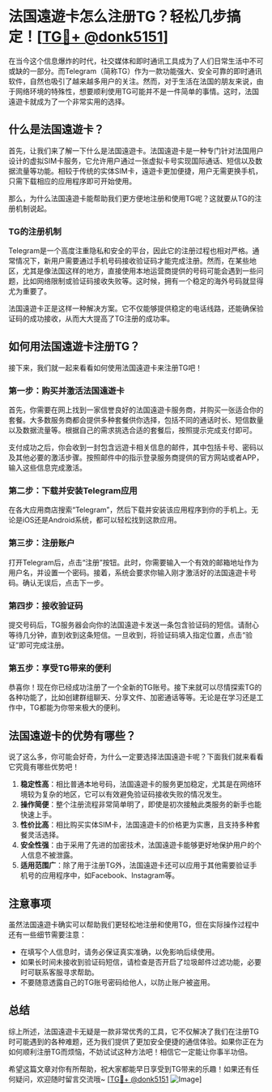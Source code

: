 # 法国遠遊卡怎么注册TG？轻松几步搞定！[[TG💪+ @donk5151](https://t.me/s/donk5151)]

在当今这个信息爆炸的时代，社交媒体和即时通讯工具成为了人们日常生活中不可或缺的一部分。而Telegram（简称TG）作为一款功能强大、安全可靠的即时通讯软件，自然也吸引了越来越多用户的关注。然而，对于生活在法国的朋友来说，由于网络环境的特殊性，想要顺利使用TG可能并不是一件简单的事情。这时，法国遠遊卡就成为了一个非常实用的选择。

## 什么是法国遠遊卡？

首先，让我们来了解一下什么是法国遠遊卡。法国遠遊卡是一种专门针对法国用户设计的虚拟SIM卡服务，它允许用户通过一张虚拟卡号实现国际通话、短信以及数据流量等功能。相较于传统的实体SIM卡，遠遊卡更加便捷，用户无需更换手机，只需下载相应的应用程序即可开始使用。

那么，为什么法国遠遊卡能帮助我们更方便地注册和使用TG呢？这就要从TG的注册机制说起。

### TG的注册机制

Telegram是一个高度注重隐私和安全的平台，因此它的注册过程也相对严格。通常情况下，新用户需要通过手机号码接收验证码才能完成注册。然而，在某些地区，尤其是像法国这样的地方，直接使用本地运营商提供的号码可能会遇到一些问题，比如网络限制或验证码接收失败等。这时候，拥有一个稳定的海外号码就显得尤为重要了。

法国遠遊卡正是这样一种解决方案。它不仅能够提供稳定的电话线路，还能确保验证码的成功接收，从而大大提高了TG注册的成功率。

## 如何用法国遠遊卡注册TG？

接下来，我们就一起来看看如何使用法国遠遊卡来注册TG吧！

### 第一步：购买并激活法国遠遊卡

首先，你需要在网上找到一家信誉良好的法国遠遊卡服务商，并购买一张适合你的套餐。大多数服务商都会提供多种套餐供你选择，包括不同的通话时长、短信数量以及数据流量等。根据自己的需求挑选合适的套餐后，按照提示完成支付即可。

支付成功之后，你会收到一封包含远遊卡相关信息的邮件，其中包括卡号、密码以及其他必要的激活步骤。按照邮件中的指示登录服务商提供的官方网站或者APP，输入这些信息完成激活。

### 第二步：下载并安装Telegram应用

在各大应用商店搜索“Telegram”，然后下载并安装该应用程序到你的手机上。无论是iOS还是Android系统，都可以轻松找到这款应用。

### 第三步：注册账户

打开Telegram后，点击“注册”按钮。此时，你需要输入一个有效的邮箱地址作为用户名，并设置一个密码。接着，系统会要求你输入刚才激活好的法国遠遊卡号码。确认无误后，点击下一步。

### 第四步：接收验证码

提交号码后，TG服务器会向你的法国遠遊卡发送一条包含验证码的短信。请耐心等待几分钟，直到收到这条短信。一旦收到，将验证码填入指定位置，点击“验证”即可完成注册。

### 第五步：享受TG带来的便利

恭喜你！现在你已经成功注册了一个全新的TG账号。接下来就可以尽情探索TG的各种功能了，比如创建群组聊天、分享文件、加密通话等等。无论是在学习还是工作中，TG都能为你带来极大的便利。

## 法国遠遊卡的优势有哪些？

说了这么多，你可能会好奇，为什么一定要选择法国遠遊卡呢？下面我们就来看看它究竟有哪些优势吧！

1. **稳定性高**：相比普通本地号码，法国遠遊卡的服务更加稳定，尤其是在网络环境较为复杂的地区，它可以有效避免验证码接收失败的情况发生。
2. **操作简便**：整个注册流程非常简单明了，即使是初次接触此类服务的新手也能快速上手。
3. **性价比高**：相比购买实体SIM卡，法国遠遊卡的价格更为实惠，且支持多种套餐灵活选择。
4. **安全性强**：由于采用了先进的加密技术，法国遠遊卡能够更好地保护用户的个人信息不被泄露。
5. **适用范围广**：除了用于注册TG外，法国遠遊卡还可以应用于其他需要验证手机号的应用程序中，如Facebook、Instagram等。

## 注意事项

虽然法国遠遊卡确实可以帮助我们更轻松地注册和使用TG，但在实际操作过程中还有一些细节需要注意：

- 在填写个人信息时，请务必保证真实准确，以免影响后续使用。
- 如果长时间未接收到验证码短信，请检查是否开启了垃圾邮件过滤功能，必要时可联系客服寻求帮助。
- 不要随意透露自己的TG账号密码给他人，以防止账户被盗用。

## 总结

综上所述，法国遠遊卡无疑是一款非常优秀的工具，它不仅解决了我们在注册TG时可能遇到的各种难题，还为我们提供了更加安全便捷的通信体验。如果你正在为如何顺利注册TG而烦恼，不妨试试这种方法吧！相信它一定能让你事半功倍。

希望这篇文章对你有所帮助，祝大家都能早日享受到TG带来的乐趣！如果还有任何疑问，欢迎随时留言交流哦~ [[TG💪+ @donk5151](https://t.me/s/donk5151) ![Image](https://i.postimg.cc/rwNCRYN7/Snipaste-2025-04-30-17-27-05.png)]